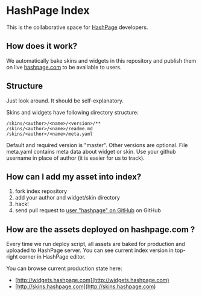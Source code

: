 # HashPage Index

This is the collaborative space for [HashPage](http://hashpage.com) developers. 

## How does it work?

We automatically bake skins and widgets in this repository and publish them on live [hashpage.com](http://hashpage.com) to be available to users.

## Structure

Just look around. It should be self-explanatory.

Skins and widgets have following directory structure:

    /skins/<author>/<name>/<version>/**
    /skins/<author>/<name>/readme.md
    /skins/<author>/<name>/meta.yaml

Default and required version is "master". Other versions are optional. File meta.yaml contains meta data about widget or skin. Use your github username in place of author (it is easier for us to track).

## How can I add my asset into index?

1. fork index repository
2. add your author and widget/skin directory
3. hack!
4. send pull request to [user "hashpage" on GitHub](http://github.com/hashpage) on GitHub

## How are the assets deployed on hashpage.com ?

Every time we run deploy script, all assets are baked for production and uploaded to HashPage server. You can see current index version in top-right corner in HashPage editor.

You can browse current production state here:

* [http://widgets.hashpage.com](http://widgets.hashpage.com)
* [http://skins.hashpage.com](http://skins.hashpage.com)